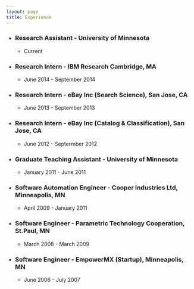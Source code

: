 ```yaml
---
layout: page
title: Experience
---
```


* ### Research Assistant - University of Minnesota
	* Current

* ### Research Intern - IBM Research Cambridge, MA
	* June 2014 - September 2014

* ### Research Intern - eBay Inc (Search Science), San Jose, CA
	* June 2013 - September 2013

* ### Research Intern - eBay Inc (Catalog & Classification), San Jose, CA
	* June 2012 - Septermber 2012

* ### Graduate Teaching Assistant - University of Minnesota 
	* January 2011 - June 2011

* ### Software Automation Engineer - Cooper Industries Ltd, Minneapolis, MN
	* April 2009 - January 2011

* ### Software Engineer - Parametric Technology Cooperation, St.Paul, MN
	* March 2008 - March 2009

* ### Software Engineer - EmpowerMX (Startup), Minneapolis, MN
	* June 2006 - July 2007